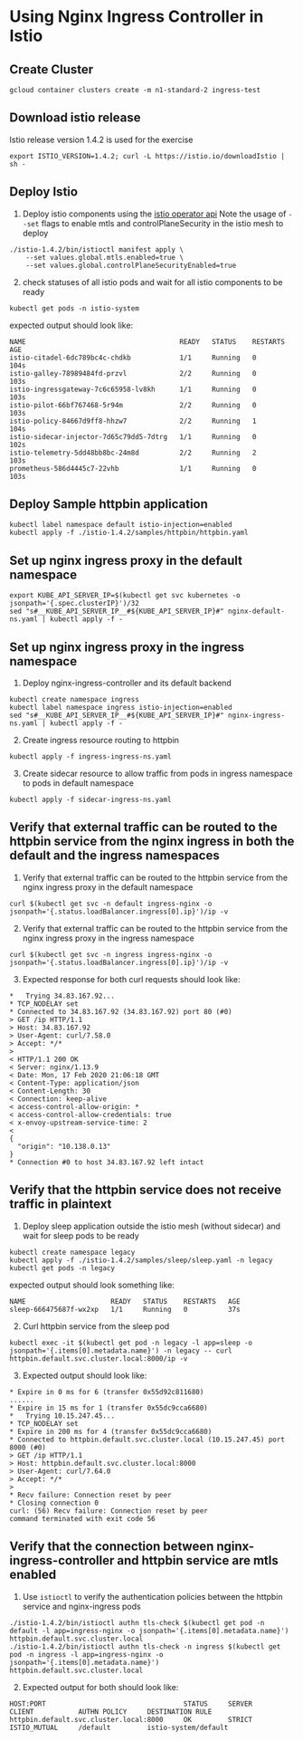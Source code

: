 # Using Nginx Ingress Controller in Istio

## Create Cluster
```shell script
gcloud container clusters create -m n1-standard-2 ingress-test
```
## Download istio release
Istio release version 1.4.2 is used for the exercise
```shell script
export ISTIO_VERSION=1.4.2; curl -L https://istio.io/downloadIstio | sh -
```
## Deploy Istio
1. Deploy istio components using the [istio operator api](https://istio.io/blog/2019/introducing-istio-operator/)
Note the usage of `--set` flags to enable mtls and controlPlaneSecurity in the istio mesh to deploy
```shell script
./istio-1.4.2/bin/istioctl manifest apply \
	--set values.global.mtls.enabled=true \
	--set values.global.controlPlaneSecurityEnabled=true
```
2. check statuses of all istio pods and wait for all istio components to be ready
```shell script
kubectl get pods -n istio-system
```
expected output should look like:
```shell script
NAME                                      READY   STATUS    RESTARTS   AGE
istio-citadel-6dc789bc4c-chdkb            1/1     Running   0          104s
istio-galley-78989484fd-przvl             2/2     Running   0          103s
istio-ingressgateway-7c6c65958-lv8kh      1/1     Running   0          103s
istio-pilot-66bf767468-5r94m              2/2     Running   0          103s
istio-policy-84667d9ff8-hhzw7             2/2     Running   1          104s
istio-sidecar-injector-7d65c79dd5-7dtrg   1/1     Running   0          102s
istio-telemetry-5dd48bb8bc-24m8d          2/2     Running   2          103s
prometheus-586d4445c7-22vhb               1/1     Running   0          103s
```

## Deploy Sample httpbin application
```shell script
kubectl label namespace default istio-injection=enabled
kubectl apply -f ./istio-1.4.2/samples/httpbin/httpbin.yaml
```

## Set up nginx ingress proxy in the default namespace
```shell script
export KUBE_API_SERVER_IP=$(kubectl get svc kubernetes -o jsonpath='{.spec.clusterIP}')/32
sed "s#__KUBE_API_SERVER_IP__#${KUBE_API_SERVER_IP}#" nginx-default-ns.yaml | kubectl apply -f -
```

## Set up nginx ingress proxy in the ingress namespace
1. Deploy nginx-ingress-controller and its default backend
```shell script
kubectl create namespace ingress
kubectl label namespace ingress istio-injection=enabled
sed "s#__KUBE_API_SERVER_IP__#${KUBE_API_SERVER_IP}#" nginx-ingress-ns.yaml | kubectl apply -f -
```
2. Create ingress resource routing to httpbin
```shell script
kubectl apply -f ingress-ingress-ns.yaml
```
3. Create sidecar resource to allow traffic from pods in ingress namespace to pods in default namespace
```shell script
kubectl apply -f sidecar-ingress-ns.yaml
```

## Verify that external traffic can be routed to the httpbin service from the nginx ingress in both the default and the ingress namespaces
1. Verify that external traffic can be routed to the httpbin service from the nginx ingress proxy in the default namespace
```shell script
curl $(kubectl get svc -n default ingress-nginx -o jsonpath='{.status.loadBalancer.ingress[0].ip}')/ip -v
```
2. Verify that external traffic can be routed to the httpbin service from the nginx ingress proxy in the ingress namespace
```shell script
curl $(kubectl get svc -n ingress ingress-nginx -o jsonpath='{.status.loadBalancer.ingress[0].ip}')/ip -v
```
3. Expected response for both curl requests should look like:
```shell script
*   Trying 34.83.167.92...
* TCP_NODELAY set
* Connected to 34.83.167.92 (34.83.167.92) port 80 (#0)
> GET /ip HTTP/1.1
> Host: 34.83.167.92
> User-Agent: curl/7.58.0
> Accept: */*
> 
< HTTP/1.1 200 OK
< Server: nginx/1.13.9
< Date: Mon, 17 Feb 2020 21:06:18 GMT
< Content-Type: application/json
< Content-Length: 30
< Connection: keep-alive
< access-control-allow-origin: *
< access-control-allow-credentials: true
< x-envoy-upstream-service-time: 2
< 
{
  "origin": "10.138.0.13"
}
* Connection #0 to host 34.83.167.92 left intact
```

## Verify that the httpbin service does not receive traffic in plaintext
1. Deploy sleep application outside the istio mesh (without sidecar) and wait for sleep pods to be ready
```shell script
kubectl create namespace legacy
kubectl apply -f ./istio-1.4.2/samples/sleep/sleep.yaml -n legacy
kubectl get pods -n legacy
```
expected output should look something like:
```shell script
NAME                     READY   STATUS    RESTARTS   AGE
sleep-666475687f-wx2xp   1/1     Running   0          37s
```
2. Curl httpbin service from the sleep pod
```shell script
kubectl exec -it $(kubectl get pod -n legacy -l app=sleep -o jsonpath='{.items[0].metadata.name}') -n legacy -- curl httpbin.default.svc.cluster.local:8000/ip -v
```
3. Expected output should look like:
```shell script
* Expire in 0 ms for 6 (transfer 0x55d92c811680)
......
* Expire in 15 ms for 1 (transfer 0x55dc9cca6680)
*   Trying 10.15.247.45...
* TCP_NODELAY set
* Expire in 200 ms for 4 (transfer 0x55dc9cca6680)
* Connected to httpbin.default.svc.cluster.local (10.15.247.45) port 8000 (#0)
> GET /ip HTTP/1.1
> Host: httpbin.default.svc.cluster.local:8000
> User-Agent: curl/7.64.0
> Accept: */*
> 
* Recv failure: Connection reset by peer
* Closing connection 0
curl: (56) Recv failure: Connection reset by peer
command terminated with exit code 56
```

## Verify that the connection between nginx-ingress-controller and httpbin service are mtls enabled
1. Use `istioctl` to verify the authentication policies between the httpbin service and nginx-ingress pods
```shell script
./istio-1.4.2/bin/istioctl authn tls-check $(kubectl get pod -n default -l app=ingress-nginx -o jsonpath='{.items[0].metadata.name}') httpbin.default.svc.cluster.local
./istio-1.4.2/bin/istioctl authn tls-check -n ingress $(kubectl get pod -n ingress -l app=ingress-nginx -o jsonpath='{.items[0].metadata.name}') httpbin.default.svc.cluster.local
```
2. Expected output for both should look like:
```shell script
HOST:PORT                                  STATUS     SERVER     CLIENT           AUTHN POLICY     DESTINATION RULE
httpbin.default.svc.cluster.local:8000     OK         STRICT     ISTIO_MUTUAL     /default         istio-system/default
```